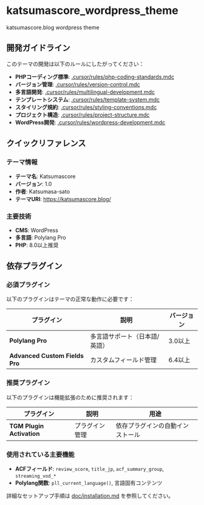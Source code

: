 # katsumascore_wordpress_theme

katsumascore.blog wordpress theme

## 開発ガイドライン

このテーマの開発は以下のルールにしたがってください：

- **PHPコーディング標準**: [.cursor/rules/php-coding-standards.mdc](.cursor/rules/php-coding-standards.mdc)
- **バージョン管理**: [.cursor/rules/version-control.mdc](.cursor/rules/version-control.mdc)
- **多言語開発**: [.cursor/rules/multilingual-development.mdc](.cursor/rules/multilingual-development.mdc)
- **テンプレートシステム**: [.cursor/rules/template-system.mdc](.cursor/rules/template-system.mdc)
- **スタイリング規約**: [.cursor/rules/styling-conventions.mdc](.cursor/rules/styling-conventions.mdc)
- **プロジェクト構造**: [.cursor/rules/project-structure.mdc](.cursor/rules/project-structure.mdc)
- **WordPress開発**: [.cursor/rules/wordpress-development.mdc](.cursor/rules/wordpress-development.mdc)

## クイックリファレンス

### テーマ情報
- **テーマ名**: Katsumascore
- **バージョン**: 1.0
- **作者**: Katsumasa-sato
- **テーマURI**: https://katsumascore.blog/

### 主要技術
- **CMS**: WordPress
- **多言語**: Polylang Pro
- **PHP**: 8.0以上推奨

## 依存プラグイン

### 必須プラグイン
以下のプラグインはテーマの正常な動作に必要です：

| プラグイン | 説明 | バージョン |
|-----------|------|----------|
| **Polylang Pro** | 多言語サポート（日本語/英語） | 3.0以上 |
| **Advanced Custom Fields Pro** | カスタムフィールド管理 | 6.4以上 |

### 推奨プラグイン
以下のプラグインは機能拡張のために推奨されます：

| プラグイン | 説明 | 用途 |
|-----------|------|------|
| **TGM Plugin Activation** | プラグイン管理 | 依存プラグインの自動インストール |

### 使用されている主要機能
- **ACFフィールド**: `review_score`, `title_jp`, `acf_summary_group`, `streaming_vod_*`
- **Polylang関数**: `pll_current_language()`, 言語固有コンテンツ

詳細なセットアップ手順は [doc/installation.md](doc/installation.md) を参照してください。
